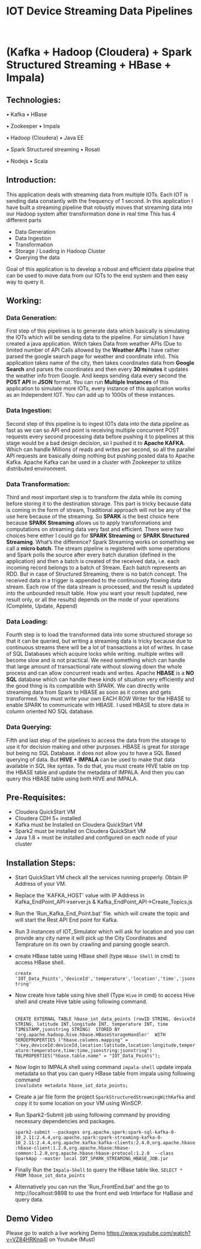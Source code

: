 ﻿# IOT Device Streaming Data Pipelines # 

<br/>

# (Kafka + Hadoop (Cloudera) + Spark Structured Streaming + HBase + Impala) #

## Technologies:

•	Kafka 								•	HBase

•	Zookeeper							•	Impala

•	Hadoop (Cloudera)						•	Java EE

•	Spark Structured streaming 					•	Rosati

•	Nodejs                                      •   Scala



## Introduction:

This application deals with streaming data from multiple IOTs. Each IOT is sending data constantly with the frequency of 1 second. In this application I have built a streaming pipeline that robustly moves that streaming data into our Hadoop system after transformation done in real time
This has 4 different parts

- Data Generation
- Data Ingestion
- Transformation
- Storage / Loading in Hadoop Cluster
- Querying the data

Goal of this application is to develop a robust and efficient data pipeline that can be used to move data from our IOTs to the end system and then easy way to query it.


## Working:

### Data Generation:

First step of this pipelines is to generate data which basically is simulating the IOTs which will be sending data to the pipeline. For simulation I have created a java application. Witch takes Data from weather APIs (Due to limited number of API Calls allowed by the **Weather APIs** I have rather parsed the google search page for weather and coordinate info). This application takes name of the city, then takes coordinates data from **Google Search** and parses the coordinates and then every **30 minutes** it updates the weather info from Google. And keeps sending data every second the **POST API** in **JSON** format. You can run **Multiple Instances** of this application to simulate more IOTs, every instance of this application works as an Independent IOT. You can add up to 1000s of these instances.


### Data Ingestion:
Second step of this pipeline is to ingest IOTs data into the data pipeline as fast as we can so API end point is receiving multiple concurrent POST requests every second processing data before pushing it to pipelines at this stage would be a bad design decision, so I pushed it to **Apache KAFKA**. Which can handle Millions of reads and writes per second, so all the parallel API requests are basically doing nothing but pushing posted data to Apache Kafka. Apache Kafka can be used in a cluster with Zookeeper to utilize distributed environment.

### Data Transformation:
Third and most important step is to transform the data while its coming before storing it to the destination storage. This part is tricky because data is coming in the form of stream, Traditional approach will not be any of the use here because of the streaming. So **SPARK** is the best choice here because **SPARK Streaming** allows us to apply transformations and computations on streaming data very fast and efficient. There were two choices here either I could go for **SPARK Streaming** or **SPARK Structured Streaming**. What’s the difference? Spark Streaming works on something we call a **micro batch**. The stream pipeline is registered with some operations and Spark polls the source after every batch duration (defined in the application) and then a batch is created of the received data, i.e. each incoming record belongs to a batch of Stream. Each batch represents an RDD. But in case of Structured Streaming, there is no batch concept. The received data in a trigger is appended to the continuously flowing data stream. Each row of the data stream is processed, and the result is updated into the unbounded result table. How you want your result (updated, new result only, or all the results) depends on the mode of your operations (Complete, Update, Append)

### Data Loading:
Fourth step is to load the transformed data into some structured storage so that it can be queried, but writing a streaming data is tricky because due to continuous streams there will be a lot of transactions a lot of writes. In case of SQL Databases which acquire locks while writing. multiple writes will become slow and is not practical. We need something which can handle that large amount of transactional rate without slowing down the whole process and can allow concurrent reads and writes. Apache **HBASE** is a **NO SQL** database which can handle these kinds of situation very efficiently and the good thing is its compatible with SPARK. We can directly write streaming data from Spark to HBASE as soon as it comes and gets transformed. You must write your own EACH ROW Writer for the HBASE to enable SPARK to communicate with HBASE. I used HBASE to store data in column oriented NO SQL database.

### Data Querying:

Fifth and last step of the pipelines to access the data from the storage to use it for decision making and other purposes. HBASE is great for storage but being no SQL Database. it does not allow you to have a SQL Based querying of data. But **HIVE + IMPALA** can be used to make that data available in SQL like syntax. To do that, you must create HIVE table on top the HBASE table and update the metadata of IMPALA. And then you can query this HBASE table using both HIVE and IMPALA.

## Pre-Requisites:
- Cloudera QuickStart VM
- Cloudera CDH 5+ installed
- Kafka must be Installed on Cloudera QuickStart VM
- Spark2 must be installed on Cloudera QuickStart VM
- Java 1.8 + must be installed and configured on each node of your cluster

## Installation Steps:

- 	Start QuickStart VM check all the services running properly. Obtain IP Address of your VM.
-  	Replace the 'KAFKA_HOST' value with IP Address in Kafka_EndPoint_API->server.js & Kafka_EndPoint_API->Create_Topics.js
- 	Run the 'Run_Kafka_End_Point.bat' file. which will create the topic and will start the Rest API End point for Kafka.
- 	Run 3 instances of IOT_Simulator which will ask for location and you can provide any city name it will pick up the City Coordinates and Temprature on its own by crawling and parsing google search.
- 	create HBase table using HBase shell (type `HBase Shell` in cmd) to access HBase shell. <br/>

	`create 'IOT_Data_Points','deviceId','temperature','location','time','jsonstring'`<br/>

- 	Now create hive table using hive shell (Type `Hive` in cmd) to access Hive shell and create Hive table using following command.

    <br/>`CREATE EXTERNAL TABLE hbase_iot_data_points (rowID STRING, deviceId STRING, latitude INT,longitude INT, temperature INT, time TIMESTAMP,jsonstring STRING) 
    STORED BY 'org.apache.hadoop.hive.hbase.HBaseStorageHandler' 
    WITH SERDEPROPERTIES ("hbase.columns.mapping" = ":key,deviceId:deviceId,location:latitude,location:longitude,temperature:temperature,time:time,jsonstring:jsonstring") 
    TBLPROPERTIES("hbase.table.name" = "IOT_Data_Points");`<br/>

- 	Now login to IMPALA shell using command `impala-shell` update impala metadata so that you can query HBase table from impala using following command
		<br/>`invalidate metadata hbase_iot_data_points;`<br/>

- 	Create a jar file form the project `SparkStructuredStreamingWithKafka` and copy it to some location on your VM using WinSCP.
- 	Run Spark2-Submit job using following command by providing necessary dependencies and packages.

    `spark2-submit --packages org.apache.spark:spark-sql-kafka-0-10_2.11:2.4.4,org.apache.spark:spark-streaming-kafka-0-10_2.11:2.4.4,org.apache.kafka:kafka-clients:2.4.0,org.apache.hbase :hbase-client:1.2.0,org.apache.hbase:hbase-common:1.2.0,org.apache.hbase:hbase-protocol:1.2.0  --class SparkApp --master local IOT_SPARK_STREAMING_HBASE_JOB.jar`

-  Finally Run the `Impala-Shell` to query the HBase table like. `SELECT * FROM hbase_iot_data_points`
- 	Alternatively you can run the 'Run_FrontEnd.bat' and the go to http://localhost:9898 to use the front end web Interface for HaBase and query data.


## Demo Video 
   Please go to watch a live working Demo https://www.youtube.com/watch?v=VZ84HRKnq4I on Youtube (Must)
